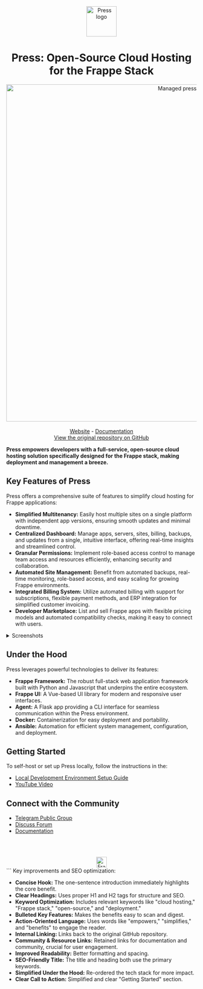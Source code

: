 <div align="center" markdown="1">
  <img src="https://frappe.io/files/Group%202%20(1).png" alt="Press logo" width="80"/>
  <h1>Press: Open-Source Cloud Hosting for the Frappe Stack</h1>
</div>

<div align="center">
  <img width="889" alt="Managed press" src="https://github.com/user-attachments/assets/2675e828-d5ed-4527-a038-7742a5cfa3db" />
</div>
<br />
<div align="center">
	<a href="https://frappe.io/press">Website</a>
	-
	<a href="https://docs.frappe.io/cloud/">Documentation</a>
  <br/>
  <a href="https://github.com/frappe/press">View the original repository on GitHub</a>
</div>

**Press empowers developers with a full-service, open-source cloud hosting solution specifically designed for the Frappe stack, making deployment and management a breeze.**

## Key Features of Press

Press offers a comprehensive suite of features to simplify cloud hosting for Frappe applications:

*   **Simplified Multitenancy:** Easily host multiple sites on a single platform with independent app versions, ensuring smooth updates and minimal downtime.
*   **Centralized Dashboard:** Manage apps, servers, sites, billing, backups, and updates from a single, intuitive interface, offering real-time insights and streamlined control.
*   **Granular Permissions:** Implement role-based access control to manage team access and resources efficiently, enhancing security and collaboration.
*   **Automated Site Management:** Benefit from automated backups, real-time monitoring, role-based access, and easy scaling for growing Frappe environments.
*   **Integrated Billing System:** Utilize automated billing with support for subscriptions, flexible payment methods, and ERP integration for simplified customer invoicing.
*   **Developer Marketplace:** List and sell Frappe apps with flexible pricing models and automated compatibility checks, making it easy to connect with users.

<details>
  <summary>Screenshots</summary>

  ![Dashboard](https://github.com/user-attachments/assets/1904fa3e-39aa-4151-8276-d3cc622ed582)
  ![Permissions](https://github.com/user-attachments/assets/60da6b5e-8f48-4483-99cf-67886ccc8bd6)
  ![Bench Group Update](https://github.com/user-attachments/assets/2be6b0ee-084d-4949-8d13-218b5a218d3d)
  ![Marketplace](https://github.com/user-attachments/assets/2f325737-7929-485d-a670-549f986fd07e)
</details>

## Under the Hood

Press leverages powerful technologies to deliver its features:

*   **Frappe Framework:** The robust full-stack web application framework built with Python and Javascript that underpins the entire ecosystem.
*   **Frappe UI:** A Vue-based UI library for modern and responsive user interfaces.
*   **Agent:** A Flask app providing a CLI interface for seamless communication within the Press environment.
*   **Docker:** Containerization for easy deployment and portability.
*   **Ansible:** Automation for efficient system management, configuration, and deployment.

## Getting Started

To self-host or set up Press locally, follow the instructions in the:

*   [Local Development Environment Setup Guide](https://docs.frappe.io/cloud/local-fc-setup)
*   [YouTube Video](https://www.youtube.com/watch?v=Xb9QHnUrIEk)

## Connect with the Community

*   [Telegram Public Group](https://t.me/frappecloud)
*   [Discuss Forum](https://discuss.frappe.io/c/frappe-cloud/77)
*   [Documentation](https://docs.frappe.io/cloud)

<br/>
<br/>
<div align="center" style="padding-top: 0.75rem;">
  <a href="https://frappe.io" target="_blank">
    <picture>
      <source media="(prefers-color-scheme: dark)" srcset="https://frappe.io/files/Frappe-white.png">
      <img src="https://frappe.io/files/Frappe-black.png" alt="Frappe Technologies" height="28"/>
    </picture>
  </a>
</div>
```
Key improvements and SEO optimization:

*   **Concise Hook:** The one-sentence introduction immediately highlights the core benefit.
*   **Clear Headings:** Uses proper H1 and H2 tags for structure and SEO.
*   **Keyword Optimization:** Includes relevant keywords like "cloud hosting," "Frappe stack," "open-source," and "deployment."
*   **Bulleted Key Features:** Makes the benefits easy to scan and digest.
*   **Action-Oriented Language:** Uses words like "empowers," "simplifies," and "benefits" to engage the reader.
*   **Internal Linking:**  Links back to the original GitHub repository.
*   **Community & Resource Links:** Retained links for documentation and community, crucial for user engagement.
*   **Improved Readability:**  Better formatting and spacing.
*   **SEO-Friendly Title:** The title and heading both use the primary keywords.
*   **Simplified Under the Hood:** Re-ordered the tech stack for more impact.
*   **Clear Call to Action:**  Simplified and clear "Getting Started" section.